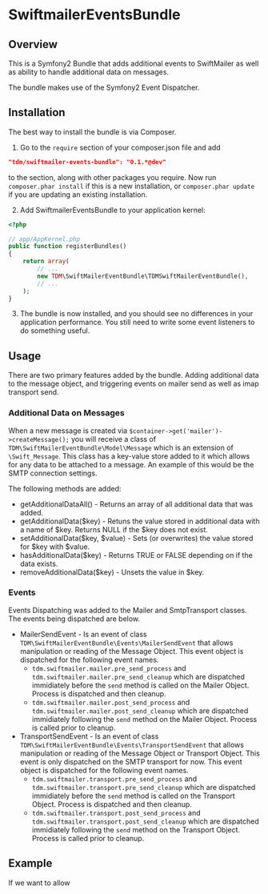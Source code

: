 # SwiftmailerEventsBundle #

## Overview ##

This is a Symfony2 Bundle that adds additional events to SwiftMailer as well as ability to handle additional data on messages.

The bundle makes use of the Symfony2 Event Dispatcher.

## Installation ##

The best way to install the bundle is via Composer.  

1) Go to the ```require``` section of your composer.json file and add

```json
"tdm/swiftmailer-events-bundle": "0.1.*@dev"
```

to the section, along with other packages you require.  Now run ```composer.phar install``` if this is a new installation, or ```composer.phar update``` if you are updating an existing installation.

2) Add SwiftmailerEventsBundle to your application kernel:

```php
<?php

// app/AppKernel.php
public function registerBundles()
{
    return array(
        // ...
        new TDM\SwiftMailerEventBundle\TDMSwiftMailerEventBundle(),
        // ...
    );
}
```

3) The bundle is now installed, and you should see no differences in your application performance.  You still need to write some event listeners to do something useful.

## Usage ##

There are two primary features added by the bundle.  Adding additional data to the message object, and triggering events on mailer send as well as imap transport send.

### Additional Data on Messages ###

When a new message is created via ```$container->get('mailer')->createMessage();``` you will receive a class of ```TDM\SwiftMailerEventBundle\Model\Message``` which is an extension of ```\Swift_Message```.
This class has a key-value store added to it which allows for any data to be attached to a message.  An example of this would be the SMTP connection settings.

The following methods are added:
* getAdditionalDataAll() - Returns an array of all additional data that was added.
* getAdditionalData($key) - Retuns the value stored in additional data with a name of $key.  Returns NULL if the $key does not exist.
* setAdditionalData($key, $value) - Sets (or overwrites) the value stored for $key with $value.
* hasAdditionalData($key) - Returns TRUE or FALSE depending on if the data exists.
* removeAdditionalData($key) - Unsets the value in $key.

### Events ###

Events Dispatching was added to the Mailer and SmtpTransport classes.  The events being dispatched are below.
* MailerSendEvent - Is an event of class ```TDM\SwiftMailerEventBundle\Events\MailerSendEvent``` that allows manipulation or reading of the Message Object.  This event object is dispatched for the following event names.
  * ```tdm.swiftmailer.mailer.pre_send_process``` and ```tdm.swiftmailer.mailer.pre_send_cleanup``` which are dispatched immidiately before the ```send``` method is called on the Mailer Object.  Process is dispatched and then cleanup.
  * ```tdm.swiftmailer.mailer.post_send_process``` and ```tdm.swiftmailer.mailer.post_send_cleanup``` which are dispatched immidiately following the ```send``` method on the Mailer Object.  Process is called prior to cleanup.
* TransportSendEvent - Is an event of class ```TDM\SwiftMailerEventBundle\Events\TransportSendEvent``` that allows manipulation or reading of the Message Object or Transport Object.  This event is only dispatched on the SMTP transport for now.  This event object is dispatched for the following event names.
  * ```tdm.swiftmailer.transport.pre_send_process``` and ```tdm.swiftmailer.transport.pre_send_cleanup``` which are dispatched immidiately before the ```send``` method is called on the Transport Object.  Process is dispatched and then cleanup.
  * ```tdm.swiftmailer.transport.post_send_process``` and ```tdm.swiftmailer.transport.post_send_cleanup``` which are dispatched immidiately following the ```send``` method on the Transport Object.  Process is called prior to cleanup.

## Example ##

If we want to allow 
